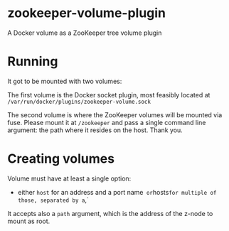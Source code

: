 # zookeeper-volume-plugin
A Docker volume as a ZooKeeper tree volume plugin

# Running

It got to be mounted with two volumes:

The first volume is the Docker socket plugin, most feasibly
located at `/var/run/docker/plugins/zookeeper-volume.sock`

The second volume is where the ZooKeeper volumes will be mounted via fuse.
Please mount it at `/zookeeper` and pass a single command line argument:
the path where it resides on the host. Thank you.

# Creating volumes

Volume must have at least a single option:

* either `host` for an address and a port name` 
  or `hosts` for multiple of those, separated by a `,`

It accepts also a `path` argument, which is the address of the z-node to 
mount as root.
